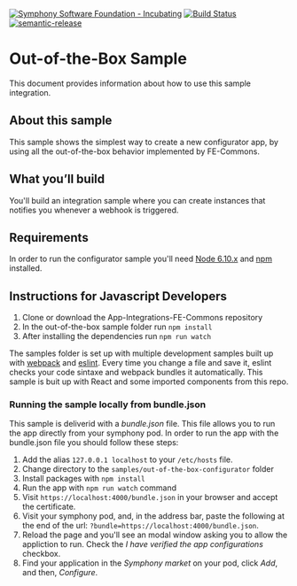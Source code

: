 [![Symphony Software Foundation - Incubating](https://cdn.rawgit.com/symphonyoss/contrib-toolbox/master/images/ssf-badge-incubating.svg)](https://symphonyoss.atlassian.net/wiki/display/FM/Incubating) [![Build Status](https://travis-ci.org/symphonyoss/App-Integrations-FE-Commons.svg?branch=dev)](https://travis-ci.org/symphonyoss/App-Integrations-FE-Commons) [![semantic-release](https://img.shields.io/badge/%20%20%F0%9F%93%A6%F0%9F%9A%80-semantic--release-e10079.svg)](https://github.com/semantic-release/semantic-release)

# Out-of-the-Box Sample
This document provides information about how to use this sample integration.

## About this sample
This sample shows the simplest way to create a new configurator app, by using all the out-of-the-box behavior implemented by FE-Commons.

## What you’ll build
You'll build an integration sample where you can create instances that notifies you whenever a webhook is triggered.

## Requirements
In order to run the configurator sample you'll need [Node 6.10.x][node] and [npm][npm] installed.

## Instructions for Javascript Developers 
1. Clone or download the App-Integrations-FE-Commons repository
2. In the out-of-the-box sample folder run `npm install`
3. After installing the dependencies run `npm run watch`

The samples folder is set up with multiple development samples built up with [webpack][webpack] and [eslint][eslint]. Every time you change a file and save it, eslint checks your code sintaxe and webpack bundles it automatically. This sample is buit up with React and some imported components from this repo.

### Running the sample locally from bundle.json
This sample is deliverid with a *bundle.json* file. This file allows you to run the app directly from your symphony pod. In order to run the app with the bundle.json file you should follow these steps:
1. Add the alias `127.0.0.1 localhost` to your `/etc/hosts` file.
2. Change directory to the `samples/out-of-the-box-configurator` folder
3. Install packages with `npm install`
4. Run the app with `npm run watch` command
5. Visit `https://localhost:4000/bundle.json` in your browser and accept the certificate.
6. Visit your symphony pod, and, in the address bar, paste the following at the end of the url:  `?bundle=https://localhost:4000/bundle.json`. 
7. Reload the page and you'll see an modal window asking you to allow the appliction to run. Check the _I have verified the app configurations_ checkbox. 
8. Find your application in the _Symphony market_ on your pod, click _Add_, and then, _Configure_.

[commons]: https://www.npmjs.com/package/symphony-integration-commons
[eslint]: http://eslint.org/
[node]: https://nodejs.org/en/
[npm]: https://www.npmjs.com/
[react]: https://facebook.github.io/react/
[redux]: http://redux.js.org/
[webpack]: https://webpack.github.io/
